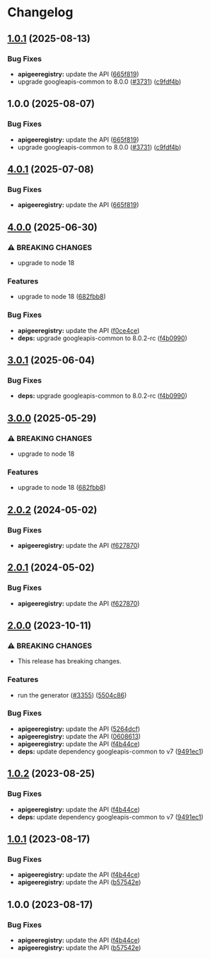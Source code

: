 # Changelog

## [1.0.1](https://github.com/googleapis/google-api-nodejs-client/compare/apigeeregistry-v1.0.0...apigeeregistry-v1.0.1) (2025-08-13)


### Bug Fixes

* **apigeeregistry:** update the API ([665f819](https://github.com/googleapis/google-api-nodejs-client/commit/665f81983ef7160357b11cbede809d6331e61337))
* upgrade googleapis-common to 8.0.0  ([#3731](https://github.com/googleapis/google-api-nodejs-client/issues/3731)) ([c9fdf4b](https://github.com/googleapis/google-api-nodejs-client/commit/c9fdf4b34d6c9bcf608eee35dd281d4680be9797))

## 1.0.0 (2025-08-07)


### Bug Fixes

* **apigeeregistry:** update the API ([665f819](https://github.com/googleapis/google-api-nodejs-client/commit/665f81983ef7160357b11cbede809d6331e61337))
* upgrade googleapis-common to 8.0.0  ([#3731](https://github.com/googleapis/google-api-nodejs-client/issues/3731)) ([c9fdf4b](https://github.com/googleapis/google-api-nodejs-client/commit/c9fdf4b34d6c9bcf608eee35dd281d4680be9797))

## [4.0.1](https://github.com/googleapis/google-api-nodejs-client/compare/apigeeregistry-v4.0.0...apigeeregistry-v4.0.1) (2025-07-08)


### Bug Fixes

* **apigeeregistry:** update the API ([665f819](https://github.com/googleapis/google-api-nodejs-client/commit/665f81983ef7160357b11cbede809d6331e61337))

## [4.0.0](https://github.com/googleapis/google-api-nodejs-client/compare/apigeeregistry-v3.0.1...apigeeregistry-v4.0.0) (2025-06-30)


### ⚠ BREAKING CHANGES

* upgrade to node 18

### Features

* upgrade to node 18 ([682fbb8](https://github.com/googleapis/google-api-nodejs-client/commit/682fbb869189ae92b3e9a194d37d0548af0c1f92))


### Bug Fixes

* **apigeeregistry:** update the API ([f0ce4ce](https://github.com/googleapis/google-api-nodejs-client/commit/f0ce4ce254b1158253a00537aae7536fecd6025d))
* **deps:** upgrade googleapis-common to 8.0.2-rc ([f4b0990](https://github.com/googleapis/google-api-nodejs-client/commit/f4b099071040cfbcfe4a2e7d487d45ee93b369e0))

## [3.0.1](https://github.com/googleapis/google-api-nodejs-client/compare/apigeeregistry-v3.0.0...apigeeregistry-v3.0.1) (2025-06-04)


### Bug Fixes

* **deps:** upgrade googleapis-common to 8.0.2-rc ([f4b0990](https://github.com/googleapis/google-api-nodejs-client/commit/f4b099071040cfbcfe4a2e7d487d45ee93b369e0))

## [3.0.0](https://github.com/googleapis/google-api-nodejs-client/compare/apigeeregistry-v2.0.2...apigeeregistry-v3.0.0) (2025-05-29)


### ⚠ BREAKING CHANGES

* upgrade to node 18

### Features

* upgrade to node 18 ([682fbb8](https://github.com/googleapis/google-api-nodejs-client/commit/682fbb869189ae92b3e9a194d37d0548af0c1f92))

## [2.0.2](https://github.com/googleapis/google-api-nodejs-client/compare/apigeeregistry-v2.0.1...apigeeregistry-v2.0.2) (2024-05-02)


### Bug Fixes

* **apigeeregistry:** update the API ([f627870](https://github.com/googleapis/google-api-nodejs-client/commit/f62787095c2439b882896130c259cedb810114de))

## [2.0.1](https://github.com/googleapis/google-api-nodejs-client/compare/apigeeregistry-v2.0.0...apigeeregistry-v2.0.1) (2024-05-02)


### Bug Fixes

* **apigeeregistry:** update the API ([f627870](https://github.com/googleapis/google-api-nodejs-client/commit/f62787095c2439b882896130c259cedb810114de))

## [2.0.0](https://github.com/googleapis/google-api-nodejs-client/compare/apigeeregistry-v1.0.2...apigeeregistry-v2.0.0) (2023-10-11)


### ⚠ BREAKING CHANGES

* This release has breaking changes.

### Features

* run the generator ([#3355](https://github.com/googleapis/google-api-nodejs-client/issues/3355)) ([5504c86](https://github.com/googleapis/google-api-nodejs-client/commit/5504c86fd61740886047320e2ed70f02a164acd7))


### Bug Fixes

* **apigeeregistry:** update the API ([5264dcf](https://github.com/googleapis/google-api-nodejs-client/commit/5264dcfc04c11ac033483f861c452c725ad57d8a))
* **apigeeregistry:** update the API ([0608613](https://github.com/googleapis/google-api-nodejs-client/commit/06086135bae455728965400e5f0b2455784fedf0))
* **apigeeregistry:** update the API ([f4b44ce](https://github.com/googleapis/google-api-nodejs-client/commit/f4b44ce7ff1cf01ec76f8ae79e4800a8eaa104e8))
* **deps:** update dependency googleapis-common to v7 ([9491ec1](https://github.com/googleapis/google-api-nodejs-client/commit/9491ec1cdc3c413e7d73edcfcd59cf5c28a7c855))

## [1.0.2](https://github.com/googleapis/google-api-nodejs-client/compare/apigeeregistry-v1.0.1...apigeeregistry-v1.0.2) (2023-08-25)


### Bug Fixes

* **apigeeregistry:** update the API ([f4b44ce](https://github.com/googleapis/google-api-nodejs-client/commit/f4b44ce7ff1cf01ec76f8ae79e4800a8eaa104e8))
* **deps:** update dependency googleapis-common to v7 ([9491ec1](https://github.com/googleapis/google-api-nodejs-client/commit/9491ec1cdc3c413e7d73edcfcd59cf5c28a7c855))

## [1.0.1](https://github.com/googleapis/google-api-nodejs-client/compare/apigeeregistry-v1.0.0...apigeeregistry-v1.0.1) (2023-08-17)


### Bug Fixes

* **apigeeregistry:** update the API ([f4b44ce](https://github.com/googleapis/google-api-nodejs-client/commit/f4b44ce7ff1cf01ec76f8ae79e4800a8eaa104e8))
* **apigeeregistry:** update the API ([b57542e](https://github.com/googleapis/google-api-nodejs-client/commit/b57542e40b88b56f43a1a3a3c7666b2228410a03))

## 1.0.0 (2023-08-17)


### Bug Fixes

* **apigeeregistry:** update the API ([f4b44ce](https://github.com/googleapis/google-api-nodejs-client/commit/f4b44ce7ff1cf01ec76f8ae79e4800a8eaa104e8))
* **apigeeregistry:** update the API ([b57542e](https://github.com/googleapis/google-api-nodejs-client/commit/b57542e40b88b56f43a1a3a3c7666b2228410a03))
